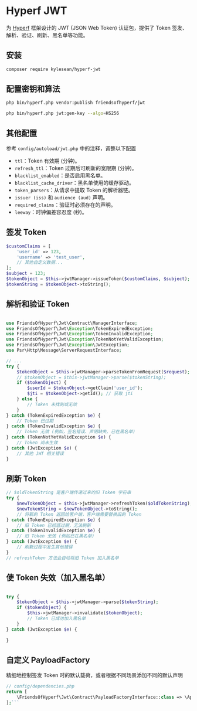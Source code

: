 # Hyperf JWT


为 [Hyperf](https://hyperf.io/) 框架设计的 JWT (JSON Web Token) 认证包，提供了 Token 签发、解析、验证、刷新、黑名单等功能。

## 安装

```bash
composer require kylesean/hyperf-jwt
```

## 配置密钥和算法
```bash
php bin/hyperf.php vendor:publish friendsofhyperf/jwt

php bin/hyperf.php jwt:gen-key --algo=HS256

```
## 其他配置

参考 `config/autoload/jwt.php` 中的注释，调整以下配置

- `ttl`：Token 有效期 (分钟)。
- `refresh_ttl`：Token 过期后可刷新的宽限期 (分钟)。
- `blacklist_enabled`：是否启用黑名单。
- `blacklist_cache_driver`：黑名单使用的缓存驱动。
- `token_parsers`：从请求中提取 Token 的解析器链。
- `issuer (iss)` 和 `audience (aud)` 声明。
- `required_claims`：验证时必须存在的声明。
- `leeway`：时钟偏差容忍度 (秒)。

## 签发 Token

```php
$customClaims = [
    'user_id' => 123,
    'username' => 'test_user',
    // 其他自定义数据...
];
$subject = 123; 
$tokenObject = $this->jwtManager->issueToken($customClaims, $subject);
$tokenString = $tokenObject->toString(); 

```
## 解析和验证 Token

```php

use FriendsOfHyperf\Jwt\Contract\ManagerInterface;
use FriendsOfHyperf\Jwt\Exception\TokenExpiredException;
use FriendsOfHyperf\Jwt\Exception\TokenInvalidException;
use FriendsOfHyperf\Jwt\Exception\TokenNotYetValidException;
use FriendsOfHyperf\Jwt\Exception\JwtException;
use Psr\Http\Message\ServerRequestInterface;

// ...
try {
    $tokenObject = $this->jwtManager->parseTokenFromRequest($request); 
    // $tokenObject = $this->jwtManager->parse($tokenString);
    if ($tokenObject) {
        $userId = $tokenObject->getClaim('user_id');
        $jti = $tokenObject->getId(); // 获取 jti
    } else {
        // Token 未找到或无效
    }
} catch (TokenExpiredException $e) {
    // Token 已过期
} catch (TokenInvalidException $e) {
    // Token 无效 (例如，签名错误、声明缺失、已在黑名单)
} catch (TokenNotYetValidException $e) {
    // Token 尚未生效
} catch (JwtException $e) {
    // 其他 JWT 相关错误
}
```

## 刷新 Token
```php
// $oldTokenString 是客户端传递过来的旧 Token 字符串
try {
    $newTokenObject = $this->jwtManager->refreshToken($oldTokenString);
    $newTokenString = $newTokenObject->toString();
    // 将新的 Token 返回给客户端，客户端需要替换旧的 Token
} catch (TokenExpiredException $e) {
    // 旧 Token 已彻底过期，无法刷新
} catch (TokenInvalidException $e) {
    // 旧 Token 无效 (例如已在黑名单)
} catch (JwtException $e) {
    // 刷新过程中发生其他错误
}
// refreshToken 方法会自动将旧 Token 加入黑名单
```
## 使 Token 失效（加入黑名单）
```php

try {
    $tokenObject = $this->jwtManager->parse($tokenString); 
    if ($tokenObject) {
        $this->jwtManager->invalidate($tokenObject);
        // Token 已成功加入黑名单
    }
} catch (JwtException $e) {
  
}
```
## 自定义 PayloadFactory
精细地控制签发 Token 时的默认载荷，或者根据不同场景添加不同的默认声明
```php
// config/dependencies.php
return [
    \FriendsOfHyperf\Jwt\Contract\PayloadFactoryInterface::class => \App\Service\MyCustomPayloadFactory::class,
];```
```
